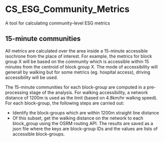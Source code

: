 # CS_ESG_Community_Metrics
A tool for calculating community-level ESG metrics

## 15-minute communities
All metrics are calculated over the area inside a 15-minute accessible isochrone from the place of interest. For example, the metrics for block group X will be based on the community which is accessible within 15 minutes from the centroid of block group X. The mode of accessibility will generall by walking but for some metrics (eg. hospital access), driving accessibility will be used.

The 15-minute communities for each block-group are computed in a pre-processing stage of the analysis. For walking accessibility, a network distance of 1200m is used as the limit (based on 4.8km/hr walkng speed). For each block-group, the following steps are carried out:
- Identify the block-groups which are within 1200m straight line distance
- Of this subset, get the walking distance on the network to each block_group using the OSRM routing API. 
The results are saved as a json file where the keys are block-group IDs and the values are lists of accessible block-groups.